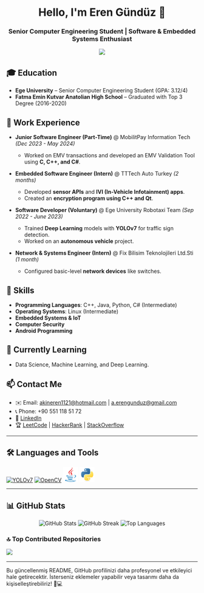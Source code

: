 <h1 align="center">Hello, I'm Eren Gündüz 👋</h1>
<h3 align="center">Senior Computer Engineering Student | Software & Embedded Systems Enthusiast</h3>

<div id="header" align="center">
  <img src="https://media.giphy.com/media/LaVp0AyqR5bGsC5Cbm/giphy.gif" width="100"/>
</div>

## 🎓 Education  
- **Ege University** – Senior Computer Engineering Student (GPA: 3.12/4)  
- **Fatma Emin Kutvar Anatolian High School** – Graduated with Top 3 Degree (2016-2020)  

## 💼 Work Experience  
- **Junior Software Engineer (Part-Time)** @ MobilitPay Information Tech *(Dec 2023 - May 2024)*  
  - Worked on EMV transactions and developed an EMV Validation Tool using **C, C++, and C#**.  

- **Embedded Software Engineer (Intern)** @ TTTech Auto Turkey *(2 months)*  
  - Developed **sensor APIs** and **IVI (In-Vehicle Infotainment) apps**.  
  - Created an **encryption program using C++ and Qt**.  

- **Software Developer (Voluntary)** @ Ege University Robotaxi Team *(Sep 2022 - June 2023)*  
  - Trained **Deep Learning** models with **YOLOv7** for traffic sign detection.  
  - Worked on an **autonomous vehicle** project.  

- **Network & Systems Engineer (Intern)** @ Fix Bilisim Teknolojileri Ltd.Sti *(1 month)*  
  - Configured basic-level **network devices** like switches.  

## 🚀 Skills  
- **Programming Languages**: C++, Java, Python, C# (Intermediate)  
- **Operating Systems**: Linux (Intermediate)  
- **Embedded Systems & IoT**  
- **Computer Security**  
- **Android Programming**  

## 🌱 Currently Learning  
- Data Science, Machine Learning, and Deep Learning.  

## 📫 Contact Me  
- ✉️ Email: [akineren1121@hotmail.com](mailto:akineren1121@hotmail.com) | [a.erengunduz@gmail.com](mailto:a.erengunduz@gmail.com)  
- 📞 Phone: +90 551 118 51 72  
- 💼 [LinkedIn](https://www.linkedin.com/in/akinerengunduz/)  
- 🏆 [LeetCode](https://leetcode.com/user2668E/) | [HackerRank](https://www.hackerrank.com/a_erengunduz) | [StackOverflow](https://stackoverflow.com/users/20018335/erengndz)  

---

## 🛠 Languages and Tools  
<p align="left">
  <a href="https://github.com/WongKinYiu/yolov7" target="_blank"><img src="https://editor.analyticsvidhya.com/uploads/18913image-removebg-preview%20(2).png" alt="YOLOv7" width="40" height="40"/></a> 
  <a href="https://opencv.org/" target="_blank"><img src="https://upload.wikimedia.org/wikipedia/commons/thumb/3/32/OpenCV_Logo_with_text_svg_version.svg/180px-OpenCV_Logo_with_text_svg_version.svg.png" alt="OpenCV" width="40" height="40"/></a> 
  <a href="https://www.java.com" target="_blank"><img src="https://raw.githubusercontent.com/devicons/devicon/master/icons/java/java-original.svg" alt="Java" width="40" height="40"/></a> 
  <a href="https://www.python.org" target="_blank"><img src="https://raw.githubusercontent.com/devicons/devicon/master/icons/python/python-original.svg" alt="Python" width="40" height="40"/></a> 
</p>

---

## 📊 GitHub Stats  
<p align="center">
  <img src="https://github-readme-stats.vercel.app/api?username=ErenGunduzz&theme=dark&hide_border=false&include_all_commits=true&count_private=true" alt="GitHub Stats" />
  <img src="https://github-readme-streak-stats.herokuapp.com/?user=ErenGunduzz&theme=dark&hide_border=false" alt="GitHub Streak" />
  <img src="https://github-readme-stats.vercel.app/api/top-langs/?username=ErenGunduzz&theme=dark&hide_border=false&include_all_commits=true&count_private=true&layout=compact" alt="Top Languages" />
</p>

### 🔝 Top Contributed Repositories  
![](https://github-contributor-stats.vercel.app/api?username=ErenGunduzz&limit=5&theme=dark&combine_all_yearly_contributions=true)

---

Bu güncellenmiş README, GitHub profilinizi daha profesyonel ve etkileyici hale getirecektir. İsterseniz eklemeler yapabilir veya tasarımı daha da kişiselleştirebiliriz! 🚀💻
